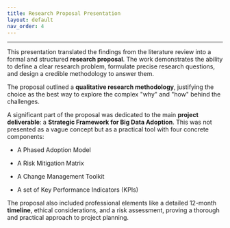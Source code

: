 ```yaml
---
title: Research Proposal Presentation
layout: default 
nav_order: 4
---
```

------------------------------

This presentation translated the findings from the literature review into a formal and structured **research proposal**. The work demonstrates the ability to define a clear research problem, formulate precise research questions, and design a credible methodology to answer them.

The proposal outlined a **qualitative research methodology**, justifying the choice as the best way to explore the complex "why" and "how" behind the challenges.

A significant part of the proposal was dedicated to the main **project deliverable**: a **Strategic Framework for Big Data Adoption**. This was not presented as a vague concept but as a practical tool with four concrete components:

*   A Phased Adoption Model
    
*   A Risk Mitigation Matrix
    
*   A Change Management Toolkit
    
*   A set of Key Performance Indicators (KPIs)
    

The proposal also included professional elements like a detailed 12-month **timeline**, ethical considerations, and a risk assessment, proving a thorough and practical approach to project planning.
